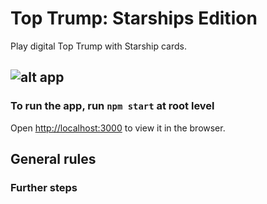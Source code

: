 # Top Trump: Starships Edition
Play digital Top Trump with Starship cards.  

![alt app](./)
--- 

### To run the app, run `npm start` at root level

Open [http://localhost:3000](http://localhost:3000) to view it in the browser.

## General rules



### Further steps 
